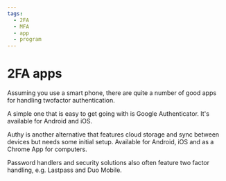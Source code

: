 ```yaml
---
tags:
  - 2FA
  - MFA
  - app
  - program
---
```


# 2FA apps

Assuming you use a smart phone, there are quite a number of good apps for
handling twofactor authentication.

A simple one that is easy to get going with is Google Authenticator.
It's available for Android and iOS.

Authy is another alternative that features cloud storage and sync between
devices but needs some initial setup.
Available for Android, iOS and as a Chrome App for computers.

Password handlers and security solutions also often feature two factor
handling, e.g. Lastpass and Duo Mobile.

